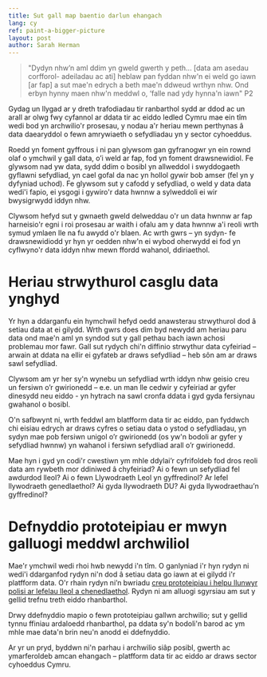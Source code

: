 ```yaml
---
title: Sut gall map baentio darlun ehangach
lang: cy
ref: paint-a-bigger-picture
layout: post
author: Sarah Herman
---
```

> "Dydyn nhw’n aml ddim yn gweld gwerth y peth... [data am asedau corfforol- adeiladau ac ati] heblaw pan fyddan nhw'n ei weld go iawn [ar fap] a sut mae'n edrych a beth mae'n ddweud wrthyn nhw. Ond erbyn hynny maen nhw'n meddwl o, ‘falle nad ydy hynna'n iawn" P2

Gydag un llygad ar y dreth trafodiadau tir ranbarthol sydd ar ddod ac un arall ar olwg fwy cyfannol ar ddata tir ac eiddo ledled Cymru mae ein tîm wedi bod yn archwilio'r prosesau, y nodau a'r heriau mewn perthynas â data daearyddol o fewn amrywiaeth o sefydliadau yn y sector cyhoeddus.

Roedd yn foment gyffrous i ni pan glywsom gan gyfranogwr yn ein rownd olaf o ymchwil y gall data, o’i weld ar fap, fod yn foment drawsnewidiol. Fe glywsom nad yw data, sydd ddim o bosibl yn allweddol i swyddogaeth gyflawni sefydliad, yn cael gofal da nac yn hollol gywir bob amser (fel yn y dyfyniad uchod). Fe glywsom sut y cafodd y sefydliad, o weld y data data wedi'i fapio, ei ysgogi i gywiro'r data hwnnw a sylweddoli ei wir bwysigrwydd iddyn nhw.

Clywsom hefyd sut y gwnaeth gweld delweddau o'r un data hwnnw ar fap harneisio'r egni i roi prosesau ar waith i ofalu am y data hwnnw a'i reoli wrth symud ymlaen lle na fu awydd o'r blaen. Ac wrth gwrs – yn sydyn- fe drawsnewidiodd yr hyn yr oedden nhw'n ei wybod oherwydd ei fod yn cyflwyno'r data iddyn nhw mewn ffordd wahanol, ddiriaethol.

# Heriau strwythurol casglu data ynghyd
Yr hyn a ddarganfu ein hymchwil hefyd oedd anawsterau strwythurol dod â setiau data at ei gilydd. Wrth gwrs does dim byd newydd am heriau paru data ond mae'n aml yn syndod sut y gall pethau bach iawn achosi problemau mor fawr. Gall sut rydych chi'n diffinio strwythur data cyfeiriad – arwain at ddata na ellir ei gyfateb ar draws sefydliad – heb sôn am ar draws sawl sefydliad.

Clywsom am yr her sy'n wynebu un sefydliad wrth iddyn nhw geisio creu un fersiwn o’r gwirionedd – e.e. un man lle cedwir y cyfeiriad ar gyfer dinesydd neu eiddo - yn hytrach na sawl cronfa ddata i gyd gyda fersiynau gwahanol o bosibl.

O'n safbwynt ni, wrth feddwl am blatfform data tir ac eiddo, pan fyddwch chi eisiau edrych ar draws cyfres o setiau data o ystod o sefydliadau, yn sydyn mae pob fersiwn unigol o’r gwirionedd (os yw'n bodoli ar gyfer y sefydliad hwnnw) yn wahanol i fersiwn sefydliad arall o’r gwirionedd.

Mae hyn i gyd yn codi'r cwestiwn ym mhle ddylai’r cyfrifoldeb fod dros reoli data am rywbeth mor ddiniwed â chyfeiriad? Ai o fewn un sefydliad fel awdurdod lleol? Ai o fewn Llywodraeth Leol yn gyffredinol? Ar lefel llywodraeth genedlaethol? Ai gyda llywodraeth DU? Ai gyda llywodraethau’n gyffredinol?

# Defnyddio prototeipiau er mwyn galluogi meddwl archwiliol

Mae'r ymchwil wedi rhoi hwb newydd i'n tîm. O ganlyniad i'r hyn rydyn ni wedi'i ddarganfod rydyn ni'n dod â setiau data go iawn at ei gilydd i'r platfform data. O'r rhain rydyn ni’n bwriadu [creu prototeipiau i helpu llunwyr polisi ar lefelau lleol a chenedlaethol](https://wra-prototypes.herokuapp.com/en/index). Rydyn ni am alluogi sgyrsiau am sut y gellid trefnu treth eiddo rhanbarthol.

Drwy ddefnyddio mapio o fewn prototeipiau gallwn archwilio; sut y gellid tynnu ffiniau ardaloedd rhanbarthol, pa ddata sy'n bodoli'n barod ac ym mhle mae data'n brin neu'n anodd ei ddefnyddio.

Ar yr un pryd, byddwn ni'n parhau i archwilio siâp posibl, gwerth ac ymarferoldeb amcan ehangach – platfform data tir ac eiddo ar draws sector cyhoeddus Cymru.
